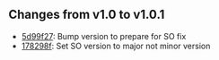 ## Changes from v1.0 to v1.0.1

* [5d99f27](http://ufo.kit.edu/repos/libuca.git/commit/?id=5d99f27): Bump version to prepare for SO fix
* [178298f](http://ufo.kit.edu/repos/libuca.git/commit/?id=178298f): Set SO version to major not minor version

